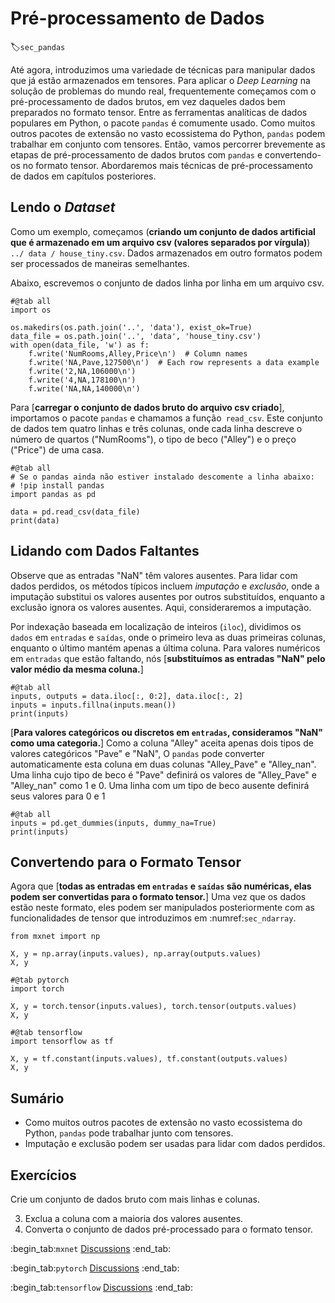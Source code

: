 # Pré-processamento de Dados
:label:`sec_pandas`

Até agora, introduzimos uma variedade de técnicas para manipular dados que já estão armazenados em tensores.
Para aplicar o *Deep Learning* na solução de problemas do mundo real,
frequentemente começamos com o pré-processamento de dados brutos, em vez daqueles dados bem preparados no formato tensor.
Entre as ferramentas analíticas de dados populares em Python, o pacote `pandas` é comumente usado.
Como muitos outros pacotes de extensão no vasto ecossistema do Python,
`pandas` podem trabalhar em conjunto com tensores.
Então, vamos percorrer brevemente as etapas de pré-processamento de dados brutos com `pandas`
e convertendo-os no formato tensor.
Abordaremos mais técnicas de pré-processamento de dados em capítulos posteriores.

## Lendo o  *Dataset*

Como um exemplo,
começamos (**criando um conjunto de dados artificial que é armazenado em um
arquivo csv (valores separados por vírgula)**)
`../ data / house_tiny.csv`. Dados armazenados em outro
formatos podem ser processados de maneiras semelhantes.

Abaixo, escrevemos o conjunto de dados linha por linha em um arquivo csv.

```{.python .input}
#@tab all
import os

os.makedirs(os.path.join('..', 'data'), exist_ok=True)
data_file = os.path.join('..', 'data', 'house_tiny.csv')
with open(data_file, 'w') as f:
    f.write('NumRooms,Alley,Price\n')  # Column names
    f.write('NA,Pave,127500\n')  # Each row represents a data example
    f.write('2,NA,106000\n')
    f.write('4,NA,178100\n')
    f.write('NA,NA,140000\n')
```

Para [**carregar o conjunto de dados bruto do arquivo csv criado**],
importamos o pacote `pandas` e chamamos a função` read_csv`.
Este conjunto de dados tem quatro linhas e três colunas, onde cada linha descreve o número de quartos ("NumRooms"), o tipo de beco ("Alley") e o preço ("Price") de uma casa.

```{.python .input}
#@tab all
# Se o pandas ainda não estiver instalado descomente a linha abaixo:
# !pip install pandas
import pandas as pd

data = pd.read_csv(data_file)
print(data)
```

## Lidando com Dados Faltantes

Observe que as entradas "NaN" têm valores ausentes.
Para lidar com dados perdidos, os métodos típicos incluem *imputação* e *exclusão*,
onde a imputação substitui os valores ausentes por outros substituídos,
enquanto a exclusão ignora os valores ausentes. Aqui, consideraremos a imputação.

Por indexação baseada em localização de inteiros (`iloc`), dividimos os `dados` em `entradas` e `saídas`,
onde o primeiro leva as duas primeiras colunas, enquanto o último mantém apenas a última coluna.
Para valores numéricos em `entradas` que estão faltando,
nós [**substituímos as entradas "NaN" pelo valor médio da mesma coluna.**]

```{.python .input}
#@tab all
inputs, outputs = data.iloc[:, 0:2], data.iloc[:, 2]
inputs = inputs.fillna(inputs.mean())
print(inputs)
```

[**Para valores categóricos ou discretos em `entradas`, consideramos "NaN" como uma categoria.**]
Como a coluna "Alley" aceita apenas dois tipos de valores categóricos "Pave" e "NaN",
O `pandas` pode converter automaticamente esta coluna em duas colunas "Alley_Pave" e "Alley_nan".
Uma linha cujo tipo de beco é "Pave" definirá os valores de "Alley_Pave" e "Alley_nan" como 1 e 0.
Uma linha com um tipo de beco ausente definirá seus valores para 0 e 1

```{.python .input}
#@tab all
inputs = pd.get_dummies(inputs, dummy_na=True)
print(inputs)
```

## Convertendo para o Formato Tensor

Agora que [**todas as entradas em `entradas` e `saídas` são numéricas, elas podem ser convertidas para o formato tensor.**]
Uma vez que os dados estão neste formato, eles podem ser manipulados posteriormente com as funcionalidades de tensor que introduzimos em :numref:`sec_ndarray`.

```{.python .input}
from mxnet import np

X, y = np.array(inputs.values), np.array(outputs.values)
X, y
```

```{.python .input}
#@tab pytorch
import torch

X, y = torch.tensor(inputs.values), torch.tensor(outputs.values)
X, y
```

```{.python .input}
#@tab tensorflow
import tensorflow as tf

X, y = tf.constant(inputs.values), tf.constant(outputs.values)
X, y
```

## Sumário

* Como muitos outros pacotes de extensão no vasto ecossistema do Python, `pandas` pode trabalhar junto com tensores.
* Imputação e exclusão podem ser usadas para lidar com dados perdidos.

## Exercícios

Crie um conjunto de dados bruto com mais linhas e colunas.

3. Exclua a coluna com a maioria dos valores ausentes.
4. Converta o conjunto de dados pré-processado para o formato tensor.

:begin_tab:`mxnet`
[Discussions](https://discuss.d2l.ai/t/28)
:end_tab:

:begin_tab:`pytorch`
[Discussions](https://discuss.d2l.ai/t/29)
:end_tab:

:begin_tab:`tensorflow`
[Discussions](https://discuss.d2l.ai/t/195)
:end_tab:
<!--stackedit_data:
eyJoaXN0b3J5IjpbLTExMzIxNzgzOSwxMzkxNTMwMTQzLDIxMT
Q3MzY2OTEsLTgxNTk0NzU2LC0xNDY1MTYwNjE2LC01MzU1NTgy
NTBdfQ==
-->